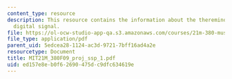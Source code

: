 ```yaml
---
content_type: resource
description: This resource contains the information about the thereminovox, oscillator  and
  digital signal.
file: https://ol-ocw-studio-app-qa.s3.amazonaws.com/courses/21m-380-music-and-technology-contemporary-history-and-aesthetics-fall-2009/ed157e8eb0f62690475dc9dfc634619e_MIT21M_380F09_proj_ssp_1.pdf
file_type: application/pdf
parent_uid: 5edcea28-1124-ac3d-9721-7bff16ad4a2e
resourcetype: Document
title: MIT21M_380F09_proj_ssp_1.pdf
uid: ed157e8e-b0f6-2690-475d-c9dfc634619e
---
```

